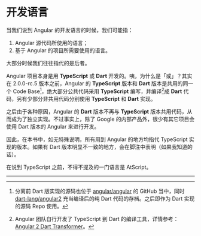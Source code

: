 # 开发语言

当我们说到 Angular 的开发语言的时候，我们可能指：

1. Angular 源代码所使用的语言；
2. 基于 Angular 的项目所需要使用的语言。

大部分时候我们往往指代的是后者。

Angular 项目本身是用 **TypeScript** 或 **Dart** 开发的。咦，为什么是「或」？其实在 2.0.0-rc.5 版本之前，Angular 的 **TypeScript** 版本和 **Dart** 版本是共用的同一个 Code Base[^1]，绝大部分公共代码采用 **TypeScript** 编写，并编译[^2]成 **Dart** 代码，另有少部分非共用代码分别使用 **TypeScript** 和 **Dart** 实现。

之后由于各种原因，Angular 的 **Dart** 版本不再与 **TypeScript** 版本共用代码，从而成为了独立实现。不过事实上，除了 Google 的内部产品外，很少有其它项目会使用 Dart 版本的 Angular 来进行开发。

因此，在本书中，如无特殊说明，所有用到 Angular 的地方均指代 TypeScript 实现的版本。如果有 Dart 版本明显不一致的地方，会在脚注中表明（如果我知道的话）。

在说到 TypeScript 之前，不得不提及的一门语言是 AtScript。

---

[^1]: 分离前 Dart 版实现的源码也位于 [angular/angular](https://github.com/angular/angular) 的 GitHub 当中，同时 [dart-lang/angular2](https://github.com/dart-lang/angular2) 充当编译后的纯 Dart 代码的存档。之后即作为 Dart 实现的源码 Repo 使用。

[^2]: Angular 团队自行开发了 TypeScript 到 Dart 的编译工具，详情参考：[Angular 2 Dart Transformer](https://docs.google.com/document/d/1Oe7m96QnOrilxpH1B5o9G_PnfBGovhH-n_o7RU6LYII/)。
